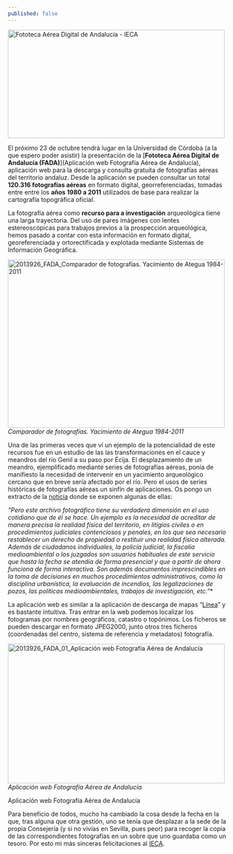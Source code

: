 ```yaml
---
published: false
---
```


<a href="http://www.flickr.com/photos/115384326@N07/12147512825/" title="fototeca_01 por Patricio Soriano, en Flickr"><img src="http://farm6.staticflickr.com/5503/12147512825_52ff80c723.jpg" width="500" height="250" alt="Fototeca Aérea Digital de Andalucía - IECA"></a>

El próximo 23 de octubre tendrá lugar en la Universidad de Córdoba (a la que espero poder asistir) la presentación de la [**Fototeca Aérea Digital de Andalucía (FADA)**](Aplicación web Fotografía Aérea de Andalucía), aplicación web para la descarga y consulta gratuita de fotografías aéreas del territorio andaluz. Desde la aplicación se pueden consultar un total **120.316 fotografías aéreas** en formato digital, georreferenciadas, tomadas entre entre los **años 1980 a 2011** utilizados de base para realizar la cartografía topográfica oficial. 


La fotografía aérea como **recurso para a investigación** arqueológica tiene una larga trayectoria. Del uso de pares imágenes con lentes estereoscópicas para trabajos previos a la prospección arqueológica, hemos pasado a contar con esta información en formato digital, georeferenciada y ortorectificada y explotada mediante Sistemas de Información Geográfica.

<a href="http://www.flickr.com/photos/115384326@N07/12147765983/" title="2013926_FADA_Comparador de fotografías. Yacimiento de Ategua 1984-2011 por Patricio Soriano, en Flickr"><img src="http://farm6.staticflickr.com/5501/12147765983_02d8e17edc.jpg" width="500" height="388" alt="2013926_FADA_Comparador de fotografías. Yacimiento de Ategua 1984-2011"></a>
*Comparador de fotografías. Yacimiento de Ategua 1984-2011*

Una de las primeras veces que ví un ejemplo de la potencialidad de este recursos fue en un estudio de las las transformaciones en el cauce y meandros del río Genil a su paso por Écija. El desplazamiento de un meandro, ejemplificado mediante series de fotografías aéreas, ponía de manifiesto la necesidad de intervenir en un yacimiento arqueológico cercano que en breve sería afectado por el río. Pero el usos de series históricas de fotografías aéreas un sinfín de aplicaciones. Os pongo un extracto de la [noticia](http://www.juntadeandalucia.es/institutodeestadisticaycartografia/blog/2013/09/mas-de-120-000-fotografias-aereas-de-andalucia-en-nuestra-fototeca-que-se-presenta-en-cordoba/) donde se exponen algunas de ellas:

*"Pero este archivo fotográfico tiene su verdadera dimensión en el uso cotidiano que de él se hace. Un ejemplo es la necesidad de acreditar de manera precisa la realidad física del territorio, en litigios civiles o en procedimientos judiciales contenciosos y penales, en los que sea necesario restablecer un derecho de propiedad o restituir una realidad física alterada. Además de ciudadanos individuales, la policía judicial, la fiscalía medioambiental o los juzgados son usuarios habituales de este servicio que hasta la fecha se atendía de forma presencial y que a partir de ahora funciona de forma interactiva. Son además documentos imprescindibles en la toma de decisiones en muchos procedimientos administrativos, como la disciplina urbanística, la evaluación de incendios, las legalizaciones de pozos, las políticas medioambientales,  trabajos de investigación, etc.”**

La aplicación web es similar a la aplicación de descarga de mapas “[Línea](http://www.juntadeandalucia.es/institutodeestadisticaycartografia/lineav2/web/)” y es bastante intuitiva. Tras entrar en la web podemos localizar los fotogramas por nombres geográficos, catastro o topónimos. Los ficheros se pueden descargar en formato JPEG2000, junto otros tres ficheros (coordenadas del centro, sistema de referencia y metadatos) fotografía.

<a href="http://www.flickr.com/photos/115384326@N07/12147516015/" title="2013926_FADA_01_Aplicación web Fotografía Aérea de Andalucía por Patricio Soriano, en Flickr"><img src="http://farm4.staticflickr.com/3770/12147516015_c4c9ea82c8.jpg" width="500" height="322" alt="2013926_FADA_01_Aplicación web Fotografía Aérea de Andalucía"></a> 
*Aplicación web Fotografía Aérea de Andalucía*

Aplicación web Fotografía Aérea de Andalucía

 

Para beneficio de todos, mucho ha cambiado la cosa desde la fecha en la que, tras alguna que otra gestión, uno se tenía que desplazar a la sede de la propia Consejería (y si no vivías en Sevilla, pues peor) para recoger la copia de las correspondientes fotografías en un sobre que uno guardaba como un  tesoro. Por esto mi más sinceras felicitaciones al [IECA](http://www.juntadeandalucia.es/institutodeestadisticaycartografia).

